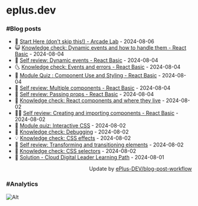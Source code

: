 # eplus.dev

### #Blog posts

<!-- BLOG-POST-LIST:START -->
 - 🧰 [Start Here &lpar;don&#39;t skip this!&rpar; - Arcade Lab](https://eplus.dev/start-here-dont-skip-this-arcade-lab) - 2024-08-06
 - 😺 [Knowledge check: Dynamic events and how to handle them - React Basic](https://eplus.dev/knowledge-check-dynamic-events-and-how-to-handle-them-react-basic) - 2024-08-04
 - 🗽 [Self review: Dynamic events - React Basic](https://eplus.dev/self-review-dynamic-events-react-basic) - 2024-08-04
 - 🌜 [Knowledge check: Events and errors - React Basic](https://eplus.dev/knowledge-check-events-and-errors-react-basic) - 2024-08-04
 - 📝 [Module Quiz : Component Use and Styling - React Basic](https://eplus.dev/module-quiz-component-use-and-styling-react-basic) - 2024-08-04
 - 🚀 [Self review: Multiple components - React Basic](https://eplus.dev/self-review-multiple-components-react-basic) - 2024-08-04
 - 💼 [Self review: Passing props - React Basic](https://eplus.dev/self-review-passing-props-react-basic) - 2024-08-04
 - 🦣 [Knowledge check: React components and where they live](https://eplus.dev/knowledge-check-react-components-and-where-they-live) - 2024-08-02
 - 👨‍🏫 [Self review: Creating and importing components - React Basic](https://eplus.dev/self-review-creating-and-importing-components-react-basic) - 2024-08-02
 - 🔭 [Module quiz: Interactive CSS](https://eplus.dev/module-quiz-interactive-css) - 2024-08-02
 - 🤡 [Knowledge check: Debugging](https://eplus.dev/knowledge-check-debugging) - 2024-08-02
 - 💡 [Knowledge check: CSS effects](https://eplus.dev/knowledge-check-css-effects) - 2024-08-02
 - 🦣 [Self review: Transforming and transitioning elements](https://eplus.dev/self-review-transforming-and-transitioning-elements) - 2024-08-02
 - 💪 [Knowledge check: CSS selectors](https://eplus.dev/knowledge-check-css-selectors) - 2024-08-02
 - 🤡 [Solution - Cloud Digital Leader Learning Path](https://eplus.dev/solution-cloud-digital-leader-learning-path) - 2024-08-01<!-- BLOG-POST-LIST:END -->

<div align="right">
  Update by <a target="_blank"
    href="https://github.com/ePlus-DEV/blog-post-workflow">ePlus-DEV/blog-post-workflow</a>
</div>

### #Analytics
![Alt](https://repobeats.axiom.co/api/embed/9990f7cddfbad8d834990b10ccad05f81ac1096f.svg "Repobeats analytics image")
